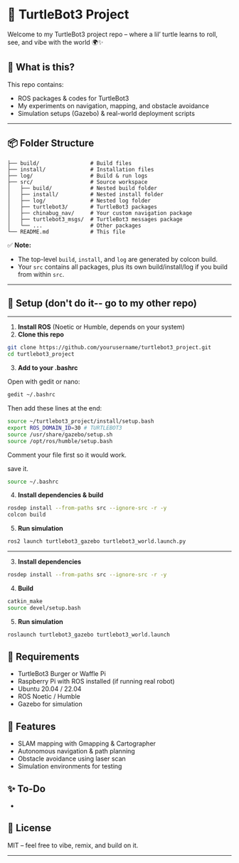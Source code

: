 # 🐢 TurtleBot3 Project

Welcome to my TurtleBot3 project repo – where a lil’ turtle learns to roll, see, and vibe with the world 🌍✨

## 🚀 What is this?

This repo contains:

- ROS packages & codes for TurtleBot3
- My experiments on navigation, mapping, and obstacle avoidance
- Simulation setups (Gazebo) & real-world deployment scripts

---

## 📦 Folder Structure

```
├── build/                # Build files
├── install/              # Installation files
├── log/                  # Build & run logs
├── src/                  # Source workspace
│   ├── build/            # Nested build folder
│   ├── install/          # Nested install folder
│   ├── log/              # Nested log folder
│   ├── turtlebot3/       # TurtleBot3 packages
│   ├── chinabug_nav/     # Your custom navigation package
│   ├── turtlebot3_msgs/  # TurtleBot3 messages package
│   └── ...               # Other packages
└── README.md             # This file
```

✅ **Note:**

- The top-level `build`, `install`, and `log` are generated by colcon build.
- Your `src` contains all packages, plus its own build/install/log if you build from within `src`.

---

## 🔧 Setup (don't do it-- go to my other repo)

---

1. **Install ROS** (Noetic or Humble, depends on your system)
2. **Clone this repo**

```bash
git clone https://github.com/yourusername/turtlebot3_project.git
cd turtlebot3_project
```

3. **Add to your .bashrc**

Open with gedit or nano:

```bash
gedit ~/.bashrc
```

Then add these lines at the end:

```bash
source ~/turtlebot3_project/install/setup.bash
export ROS_DOMAIN_ID=30 # TURTLEBOT3
source /usr/share/gazebo/setup.sh
source /opt/ros/humble/setup.bash
```

Comment your file first so it would work.

save it.
```bash
source ~/.bashrc
```

4. **Install dependencies & build**

```bash
rosdep install --from-paths src --ignore-src -r -y
colcon build
```

5. **Run simulation**

```bash
ros2 launch turtlebot3_gazebo turtlebot3_world.launch.py
```

---

3. **Install dependencies**

```bash
rosdep install --from-paths src --ignore-src -r -y
```

4. **Build**

```bash
catkin_make
source devel/setup.bash
```

5. **Run simulation**

```bash
roslaunch turtlebot3_gazebo turtlebot3_world.launch
```

## 🤖 Requirements

- TurtleBot3 Burger or Waffle Pi
- Raspberry Pi with ROS installed (if running real robot)
- Ubuntu 20.04 / 22.04
- ROS Noetic / Humble
- Gazebo for simulation

## 🌟 Features

- SLAM mapping with Gmapping & Cartographer
- Autonomous navigation & path planning
- Obstacle avoidance using laser scan
- Simulation environments for testing

## ✨ To-Do

-

## 📝 License

MIT – feel free to vibe, remix, and build on it.

---




